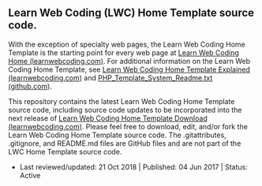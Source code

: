 ## Learn Web Coding (LWC) Home Template source code.

With the exception of specialty web pages, the Learn Web Coding Home Template is the starting point for every web page at [Learn Web Coding Home (learnwebcoding.com)](http://www.learnwebcoding.com/). For additional information on the Learn Web Coding Home Template, see [Learn Web Coding Home Template Explained (learnwebcoding.com)](http://www.learnwebcoding.com/html/template_explained.php) and [PHP_Template_System_Readme.txt (github.com)](https://github.com/learnwebcoding/lwc_home_template/blob/master/templates/PHP_Template_System_Readme.txt).

This repository contains the latest Learn Web Coding Home Template source code, including source code updates to be incorporated into the next release of [Learn Web Coding Home Template Download (learnwebcoding.com)](http://www.learnwebcoding.com/html/template_download.php). Please feel free to download, edit, and/or fork the Learn Web Coding Home Template source code. The .gitattributes, .gitignore, and README.md files are GitHub files and are not part of the LWC Home Template source code.

* Last reviewed/updated: 21 Oct 2018 | Published: 04 Jun 2017 | Status: Active
